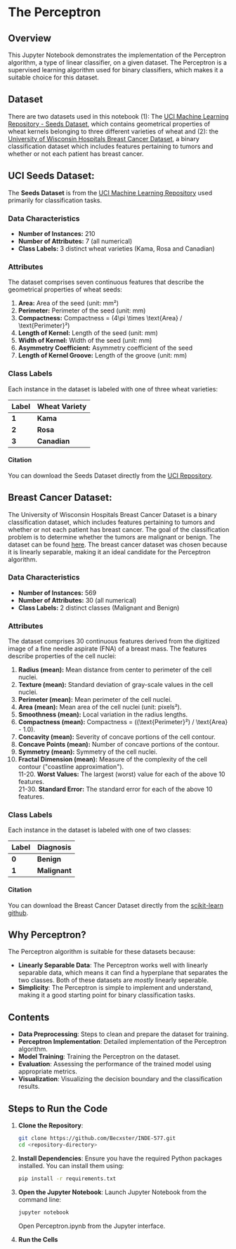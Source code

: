 # The Perceptron

## Overview

This Jupyter Notebook demonstrates the implementation of the Perceptron algorithm, a type of linear classifier, on a given dataset. The Perceptron is a supervised learning algorithm used for binary classifiers, which makes it a suitable choice for this dataset.

## Dataset

There are two datasets used in this notebook (1): The [UCI Machine Learning Repository - Seeds Dataset](https://archive.ics.uci.edu/dataset/236/seeds), which contains geometrical properties of wheat kernels belonging to three different varieties of wheat and (2): the [University of Wisconsin Hospitals Breast Cancer Dataset](https://github.com/scikit-learn/scikit-learn/blob/6e9039160/sklearn/datasets/_base.py#L746), a binary classification dataset which includes features pertaining to tumors and whether or not each patient has breast cancer.

## UCI Seeds Dataset:


The **Seeds Dataset** is from the [UCI Machine Learning Repository](https://archive.ics.uci.edu/ml/datasets/seeds) used primarily for classification tasks. 
### Data Characteristics

- **Number of Instances:** 210
- **Number of Attributes:** 7 (all numerical)
- **Class Labels:** 3 distinct wheat varieties (Kama, Rosa and Canadian)

### Attributes

The dataset comprises seven continuous features that describe the geometrical properties of wheat seeds:

1. **Area:** Area of the seed (unit: mm²)
2. **Perimeter:** Perimeter of the seed (unit: mm)
3. **Compactness:** Compactness = \(4\pi \times \text{Area} / \text{Perimeter}²\)
4. **Length of Kernel:** Length of the seed (unit: mm)
5. **Width of Kernel:** Width of the seed (unit: mm)
6. **Asymmetry Coefficient:** Asymmetry coefficient of the seed
7. **Length of Kernel Groove:** Length of the groove (unit: mm)

### Class Labels

Each instance in the dataset is labeled with one of three wheat varieties:

| **Label** | **Wheat Variety** |
|-----------|--------------------|
| **1**     | **Kama**           |
| **2**     | **Rosa**           |
| **3**     | **Canadian**       |


#### Citation

You can download the Seeds Dataset directly from the [UCI Repository](https://archive.ics.uci.edu/ml/datasets/seeds). 

## Breast Cancer Dataset:

 The University of Wisconsin Hospitals Breast Cancer Dataset is a binary classification dataset, which includes features pertaining to tumors and whether or not each patient has breast cancer. The goal of the classification problem is to determine whether the tumors are malignant or benign. The dataset can be found [here](https://github.com/scikit-learn/scikit-learn/blob/6e9039160/sklearn/datasets/_base.py#L746). The breast cancer dataset was chosen because it is linearly separable, making it an ideal candidate for the Perceptron algorithm.

 ### Data Characteristics

- **Number of Instances:** 569  
- **Number of Attributes:** 30 (all numerical)  
- **Class Labels:** 2 distinct classes (Malignant and Benign)

### Attributes

The dataset comprises 30 continuous features derived from the digitized image of a fine needle aspirate (FNA) of a breast mass. The features describe properties of the cell nuclei:

1. **Radius (mean):** Mean distance from center to perimeter of the cell nuclei.
2. **Texture (mean):** Standard deviation of gray-scale values in the cell nuclei.
3. **Perimeter (mean):** Mean perimeter of the cell nuclei.
4. **Area (mean):** Mean area of the cell nuclei (unit: pixels²).
5. **Smoothness (mean):** Local variation in the radius lengths.
6. **Compactness (mean):** Compactness = \((\text{Perimeter}²) / \text{Area} - 1.0\).
7. **Concavity (mean):** Severity of concave portions of the cell contour.
8. **Concave Points (mean):** Number of concave portions of the contour.
9. **Symmetry (mean):** Symmetry of the cell nuclei.
10. **Fractal Dimension (mean):** Measure of the complexity of the cell contour ("coastline approximation").  
11-20. **Worst Values:** The largest (worst) value for each of the above 10 features.  
21-30. **Standard Error:** The standard error for each of the above 10 features.

### Class Labels

Each instance in the dataset is labeled with one of two classes:

| **Label** | **Diagnosis**      |
|-----------|--------------------|
| **0**     | **Benign**         |
| **1**     | **Malignant**      |

#### Citation

You can download the Breast Cancer Dataset directly from the [scikit-learn github](https://github.com/scikit-learn/scikit-learn/blob/6e9039160/sklearn/datasets/_base.py#L746). 

## Why Perceptron?

The Perceptron algorithm is suitable for these datasets because:
- **Linearly Separable Data**: The Perceptron works well with linearly separable data, which means it can find a hyperplane that separates the two classes. Both of these datasets are *mostly* linearly seperable.
- **Simplicity**: The Perceptron is simple to implement and understand, making it a good starting point for binary classification tasks.

## Contents

- **Data Preprocessing**: Steps to clean and prepare the dataset for training.
- **Perceptron Implementation**: Detailed implementation of the Perceptron algorithm.
- **Model Training**: Training the Perceptron on the dataset.
- **Evaluation**: Assessing the performance of the trained model using appropriate metrics.
- **Visualization**: Visualizing the decision boundary and the classification results.

## Steps to Run the Code
1. **Clone the Repository**:
    ```sh
    git clone https://github.com/Becxster/INDE-577.git
    cd <repository-directory>
    ```

2. **Install Dependencies**: Ensure you have the required Python packages installed. You can install them using:
    ```sh
    pip install -r requirements.txt
    ```

3. **Open the Jupyter Notebook**: Launch Jupyter Notebook from the command line:
    ```sh
    jupyter notebook
    ```
    Open Perceptron.ipynb from the Jupyter interface.
4. **Run the Cells**


